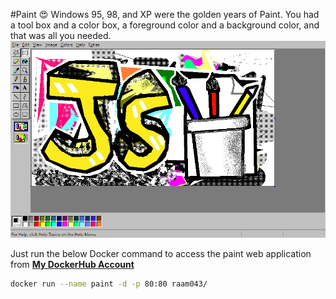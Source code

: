 #Paint 😍
Windows 95, 98, and XP were the golden years of Paint. You had a tool box and a color box, a foreground color and a background color, and that was all you needed.
![Screenshot](images/meta/main-screenshot.png)

Just run the below Docker command to access the paint web application from **[My DockerHub Account](https://hub.docker.com/u/raam043)**
```sh
docker run --name paint -d -p 80:80 raam043/
